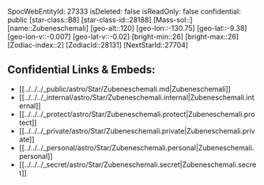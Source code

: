 ﻿---
location: [-9.38,130.75,120]
type: Star
tags:
- astro/Star

---
SpocWebEntityId: 27333
isDeleted: false
isReadOnly: false
confidential: public
[star-class::B8]
[star-class-id::28188]
[Mass-sol::]
[name::Zubeneschemali]
[geo-alt::120]
[geo-lon::-130.75]
[geo-lat::-9.38]
[geo-lon-v::-0.007]
[geo-lat-v::-0.02]
[bright-min::26]
[bright-max::26]
[Zodiac-index::2]
[ZodiacId::28131]
[NextStarId::27704]



## Confidential Links & Embeds: 
- [[../../../_public/astro/Star/Zubeneschemali.md|Zubeneschemali]] 
- [[../../../_internal/astro/Star/Zubeneschemali.internal|Zubeneschemali.internal]] 
- [[../../../_protect/astro/Star/Zubeneschemali.protect|Zubeneschemali.protect]] 
- [[../../../_private/astro/Star/Zubeneschemali.private|Zubeneschemali.private]] 
- [[../../../_personal/astro/Star/Zubeneschemali.personal|Zubeneschemali.personal]] 
- [[../../../_secret/astro/Star/Zubeneschemali.secret|Zubeneschemali.secret]] 
